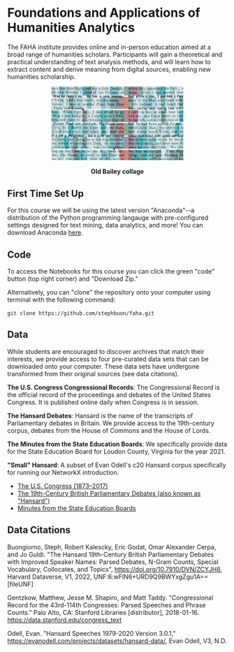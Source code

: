 # Foundations and Applications of Humanities Analytics
The FAHA institute provides online and in-person education aimed at a broad range of humanities scholars. Participants will gain a theoretical and practical understanding of text analysis methods, and will learn how to extract content and derive meaning from digital sources, enabling new humanities scholarship.

<p align="center">
  <img src="https://github.com/stephbuon/faha/blob/main/extra/images/old_bailey_collage.jpg" alt="Trulli" style="width:60%">
</p>

<p align="center">
  <b>Old Bailey collage</b>
</p>


## First Time Set Up
For this course we will be using the latest version "Anaconda"--a distribution of the Python programming langauge with pre-configured settings designed for text mining, data analytics, and more! You can download Anaconda [here](https://www.anaconda.com/products/distribution#macos). 

## Code
To access the Notebooks for this course you can click the green "code" button (top right corner) and "Download Zip." 

Alternatively, you can "clone" the repository onto your computer using terminal with the following command:

```
git clone https://github.com/stephbuon/faha.git
```

## Data 
While students are encouraged to discover archives that match their interests, we provide access to four pre-curated data sets that can be downloaded onto your computer. These data sets have undergone transformed from their original sources (see data citations). 

__The U.S. Congress Congressional Records__: The Congressional Record is the official record of the proceedings and debates of the United States Congress. It is published online daily when Congress is in session.

__The Hansard Debates__: Hansard is the name of the transcripts of Parliamentary debates in Britain. We provide access to the 19th-century corpus, debates from the House of Commons and the House of Lords.

__The Minutes from the State Education Boards__: We specifically provide data for the State Education Board for Loudon County, Virginia for the year 2021. 

__"Small" Hansard__: A subset of Evan Odell's c20 Hansard corpus specifically for running our NetworkX introduction. 

- [The U.S. Congress (1873–2017)](https://santafe.box.com/s/waw16er5xe467vcyi3w42gworw1ekugx)
- [The 19th-Century British Parliamentary Debates (also known as "Hansard")](https://santafe.box.com/s/ubb3brawxtr1l73cnpgr2uhr90qvhy4e)
- [Minutes from the State Education Boards](https://santafe.box.com/s/wgta81lj7z0v7sr3oh9tntls86hz0tqs)

## Data Citations
Buongiorno, Steph, Robert Kalescky, Eric Godat, Omar Alexander Cerpa, and Jo Guldi. "The Hansard 19th-Century British Parliamentary Debates with Improved Speaker Names: Parsed Debates, N-Gram Counts, Special Vocabulary, Collocates, and Topics", https://doi.org/10.7910/DVN/ZCYJH8, Harvard Dataverse, V1, 2022, UNF:6:wFlN6+URD9Q9BWYxgZgu1A== [fileUNF] 

Gentzkow, Matthew, Jesse M. Shapiro, and Matt Taddy. "Congressional Record for the 43rd-114th Congresses: Parsed Speeches and Phrase Counts." Palo Alto, CA: Stanford Libraries [distributor], 2018-01-16. https://data.stanford.edu/congress_text

Odell, Evan. "Hansard Speeches 1979-2020 Version 3.0.1," https://evanodell.com/projects/datasets/hansard-data/, Evan Odell, V3, N.D.
